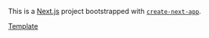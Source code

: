 This is a [Next.js](https://nextjs.org/) project bootstrapped with [`create-next-app`](https://github.com/vercel/next.js/tree/canary/packages/create-next-app).

[Template](<https://www.figma.com/file/6Qyyuv8MRLAjVZOuzzmNdd/E-Commerce-UI-KIT-(Community)?type=design&node-id=116-92&mode=design&t=Wd4jblWjw6zWX42I-0>)
